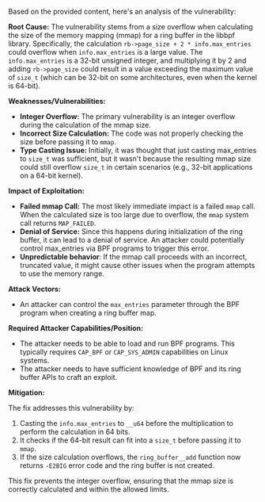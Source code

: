 Based on the provided content, here's an analysis of the vulnerability:

**Root Cause:**
The vulnerability stems from a size overflow when calculating the size of the memory mapping (mmap) for a ring buffer in the libbpf library. Specifically, the calculation `rb->page_size + 2 * info.max_entries` could overflow when `info.max_entries` is a large value. The `info.max_entries` is a 32-bit unsigned integer, and multiplying it by 2 and adding `rb->page_size` could result in a value exceeding the maximum value of `size_t` (which can be 32-bit on some architectures, even when the kernel is 64-bit).

**Weaknesses/Vulnerabilities:**
- **Integer Overflow:** The primary vulnerability is an integer overflow during the calculation of the mmap size.
- **Incorrect Size Calculation:** The code was not properly checking the size before passing it to `mmap`.
- **Type Casting Issue:**  Initially, it was thought that just casting max_entries to `size_t` was sufficient, but it wasn't because the resulting mmap size could still overflow `size_t`  in certain scenarios (e.g., 32-bit applications on a 64-bit kernel).

**Impact of Exploitation:**
- **Failed mmap Call:** The most likely immediate impact is a failed `mmap` call. When the calculated size is too large due to overflow, the `mmap` system call returns `MAP_FAILED`.
- **Denial of Service:** Since this happens during initialization of the ring buffer, it can lead to a denial of service. An attacker could potentially control max_entries via BPF programs to trigger this error.
- **Unpredictable behavior**: If the mmap call proceeds with an incorrect, truncated value, it might cause other issues when the program attempts to use the memory range.

**Attack Vectors:**
- An attacker can control the `max_entries` parameter through the BPF program when creating a ring buffer map.

**Required Attacker Capabilities/Position:**
- The attacker needs to be able to load and run BPF programs. This typically requires `CAP_BPF` or `CAP_SYS_ADMIN` capabilities on Linux systems.
- The attacker needs to have sufficient knowledge of BPF and its ring buffer APIs to craft an exploit.

**Mitigation:**

The fix addresses this vulnerability by:
1. Casting the `info.max_entries` to `__u64` before the multiplication to perform the calculation in 64 bits.
2. It checks if the 64-bit result can fit into a `size_t` before passing it to `mmap`.
3.  If the size calculation overflows, the `ring_buffer__add` function now returns `-E2BIG` error code and the ring buffer is not created.

This fix prevents the integer overflow, ensuring that the mmap size is correctly calculated and within the allowed limits.